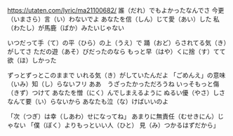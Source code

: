 https://utaten.com/lyric/ma21100682/
誰（だれ）でもよかったなんでさ
今更（いまさら）言（い）わないでよ
あなたを信（しん）じて愛（あい）した
私（わたし）が馬鹿（ばか）みたいじゃない

いつだって手（て）の平（ひら）の上（うえ）で
踊（おど）らされてる気（き）がしてさ
ただの遊（あそ）びだったのなら
もっと早（はや）くに捨（す）てて欲（ほ）しかった

ずっとずっとこのままで
いれる気（き）がしていたんだよ
「ごめんえ」の意味（いみ）知（し）らないフリ
ああ　うざったかっただろうね
いっそもっと傷（きず）つけて
あなたを憎（にく）んでしまえるように
ぬるい優（やさ）しさなんて要（い）らないから
あなたも泣（な）けばいいのよ

「次（つぎ）は幸（しあわ）せになってね」
あまりに無責任（むせきにん）じゃない
「僕（ぼく）よりもっといい人（ひと）
見（み）つかるはずだから」
